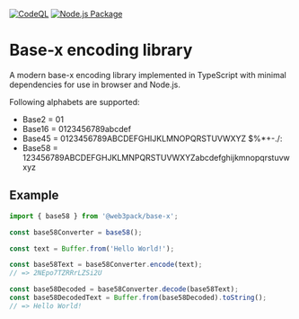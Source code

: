 [![CodeQL](https://github.com/Web3Pack/base-x/actions/workflows/codeql-analysis.yml/badge.svg)](https://github.com/Web3Pack/base-x/actions/workflows/codeql-analysis.yml)
[![Node.js Package](https://github.com/Web3Pack/base-x/actions/workflows/npm-publish.yml/badge.svg)](https://github.com/Web3Pack/base-x/actions/workflows/npm-publish.yml)

# Base-x encoding library

A modern base-x encoding library implemented in TypeScript with minimal dependencies for use in browser and Node.js.

Following alphabets are supported:

-   Base2 = 01
-   Base16 = 0123456789abcdef
-   Base45 = 0123456789ABCDEFGHIJKLMNOPQRSTUVWXYZ $%\*+-./:
-   Base58 = 123456789ABCDEFGHJKLMNPQRSTUVWXYZabcdefghijkmnopqrstuvwxyz

## Example

```ts
import { base58 } from '@web3pack/base-x';

const base58Converter = base58();

const text = Buffer.from('Hello World!');

const base58Text = base58Converter.encode(text);
// => 2NEpo7TZRRrLZSi2U

const base58Decoded = base58Converter.decode(base58Text);
const base58DecodedText = Buffer.from(base58Decoded).toString();
// => Hello World!
```

